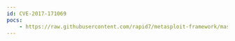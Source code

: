 ```yaml
---
id: CVE-2017-171069
pocs:
    - https://raw.githubusercontent.com/rapid7/metasploit-framework/master/modules/exploits/unix/http/zivif_ipcheck_exec.rb
---
```

